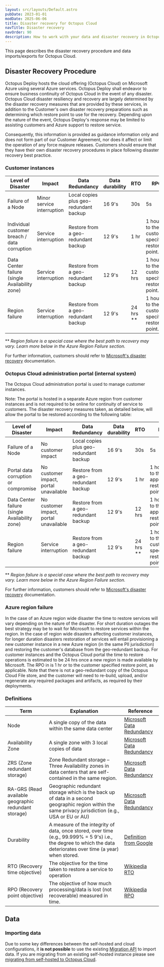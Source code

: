 ```yaml
---
layout: src/layouts/Default.astro
pubDate: 2023-01-01
modDate: 2025-06-06
title: Disaster recovery for Octopus Cloud
navTitle: Disaster recovery
navOrder: 90
description: How to work with your data and disaster recovery in Octopus Cloud
---
```


This page describes the disaster recovery procedure and data imports/exports for Octopus Cloud.

## Disaster Recovery Procedure

Octopus Deploy hosts the cloud offering (Octopus Cloud) on Microsoft Azure using several Azure services. Octopus Deploy shall endeavor to ensure business continuity of Octopus Cloud in the event of any disaster.  Octopus Cloud disaster resiliency and recovery are largely determined by the disaster recovery measures that are provided by these services, in addition to the Customer's own disaster recovery preparations such as determining which restore point to use for the recovery. Depending upon the nature of the event, Octopus Deploy's response may be limited to assisting customers and Azure support to restore service.

Consequently, this information is provided as guidance information only and does not form part of our Customer Agreement, nor does it affect or limit the operation of any force majeure releases. Customers should ensure that they have their own disaster recovery procedures in place following disaster recovery best practice.

### Customer instances

| Level of Disaster                              | Impact                     | Data Redundancy                        | Data durability | RTO | RPO | Parties involved             |
|------------------------------------------------|----------------------------|----------------------------------------|-----------------|-------------------------------|----------------------------------------------------|------------------------------|
| Failure of a Node                              | Minor service interruption | Local copies plus geo-redundant backup | 16 9's          | 30s                           | 5s                                                 | Microsoft                    |
| Individual customer breach / data corruption   | Service interruption       | Restore from a geo-redundant backup    | 12 9's          | 1 hr                          | 1 hour or to the customer specified restore point. | Microsoft and Octopus Deploy |
| Data Center failure (single Availability zone) | Service interruption       | Restore from a geo-redundant backup    | 12 9's          | 12 hrs                        | 1 hour or to the customer specified restore point. | Microsoft and Octopus Deploy |
| Region failure | Service interruption       | Restore from a geo-redundant backup    | 12 9's          | 24 hrs **                      | 1 hour or to the customer specified restore point. | Microsoft and Octopus Deploy |

** _Region failure is a special case where the best path to recovery may vary. Learn more below in the Azure Region Failure section._

For further information, customers should refer to [Microsoft's disaster recovery](https://docs.microsoft.com/en-us/azure/azure-sql/database/business-continuity-high-availability-disaster-recover-hadr-overview?view=azuresql#recover-a-database-to-the-existing-server) documentation.

### Octopus Cloud administration portal (internal system)

The Octopus Cloud administration portal is used to manage customer instances.

Note: The portal is hosted in a separate Azure region from customer instances and is not required to be online for continuity of service to customers. The disaster recovery measures taken, as detailed below, will allow the portal to be restored according to the following table:

| Level of Disaster                              | Impact                                 | Data Redundancy                        | Data durability | RTO | RPO | Parties involved             |
|------------------------------------------------|----------------------------------------|----------------------------------------|-----------------|-------------------------------|---------------------------------------------|------------------------------|
| Failure of a Node                              | No customer impact                     | Local copies plus geo-redundant backup | 16 9's          | 30s                           | 5s                                          | Microsoft                    |
| Portal data corruption or compromise           | No customer impact, portal unavailable | Restore from a geo-redundant backup    | 12 9's          | 1 hr                          | 1 hour or to the appropriate restore point. | Microsoft and Octopus Deploy |
| Data Center failure (single Availability zone) | No customer impact, portal unavailable | Restore from a geo-redundant backup    | 12 9's          | 12 hrs                        | 1 hour or to the appropriate restore point. | Microsoft and Octopus Deploy |
| Region failure | Service interruption       | Restore from a geo-redundant backup    | 12 9's          | 24 hrs **                      | 1 hour or to the customer specified restore point. | Microsoft and Octopus Deploy |

** _Region failure is a special case where the best path to recovery may vary. Learn more below in the Azure Region Failure section._

For further information, customers should refer to [Microsoft's disaster recovery](https://docs.microsoft.com/en-us/azure/azure-sql/database/business-continuity-high-availability-disaster-recover-hadr-overview?view=azuresql#recover-a-database-to-the-existing-server) documentation.

### Azure region failure

In the case of an Azure region wide disaster the time to restore services will vary depending on the nature of the disaster. For short duration outages the best strategy may be to wait for Microsoft to restore services within the region. In the case of region wide disasters affecting customer instances, for longer duration disasters restoration of services will entail provisioning a new customer instance in a new Azure region (in the same PII jurisdiction) and restoring the customer's database from the geo-redundant backup. For customer instances and the Octopus Cloud portal the time to restore operations is estimated to be 24 hrs once a new region is made available by Microsoft. The RPO in is 1 hr or to the customer specified restore point, as applicable. Note that there is not a geo-redundant copy of the Octopus Cloud File store, and the customer will need to re-build, upload, and/or regenerate any required packages and artifacts, as required by their deployments.

### Definitions

| Term                                                 | Explanation                                                                                                                                                        | Reference                                                                                                                                  |
|------------------------------------------------------|--------------------------------------------------------------------------------------------------------------------------------------------------------------------|--------------------------------------------------------------------------------------------------------------------------------------------|
| Node                                                 | A single copy of the data within the same data center                                                                                                              | [Microsoft Data Redundancy](https://docs.microsoft.com/en-us/azure/storage/common/storage-redundancy)                                      |
| Availability Zone                                    | A single zone with 3 local copies of data                                                                                                                          | [Microsoft Data Redundancy](https://docs.microsoft.com/en-us/azure/storage/common/storage-redundancy)                                      |
| ZRS (Zone redundant storage)                         | Zone Redundant storage – Three Availability zones in data centers that are self-contained in the same region.                                                      | [Microsoft Data Redundancy](https://docs.microsoft.com/en-us/azure/storage/common/storage-redundancy)                                      |
| RA-GRS (Read available geographic redundant storage) | Geographic redundant storage which is the back up of data in a second geographic region within the same privacy jurisdiction (e.g., USA or EU or AU)               | [Microsoft Data Redundancy](https://docs.microsoft.com/en-us/azure/storage/common/storage-redundancy)                                      |
| Durability                                           | A measure of the integrity of data, once stored, over time (e.g., 99.999% = 5 9's) i.e., the degree to which the data deteriorates over time (a year) when stored. | [Definition from Google](https://cloud.google.com/blog/products/storage-data-transfer/understanding-cloud-storage-11-9s-durability-target) |
| RTO (Recovery time objective)                        | The objective for the time taken to restore a service to operation                                                                                                 | [Wikipedia RTO](https://en.wikipedia.org/wiki/Disaster_recovery#Recovery_Time_Objective)                                                   |
| RPO (Recovery point objective)                       | The objective of how much processing/data is lost (not recoverable) measured in time.                                                                              | [Wikipedia RPO](https://en.wikipedia.org/wiki/Disaster_recovery#Recovery_Point_Objective)                                                  |

## Data

### Importing data

Due to some key differences between the self-hosted and cloud configurations, it **is not possible** to use the existing [Migration API](/docs/octopus-rest-api/migration-api/) to import data. If you are migrating from an existing self-hosted instance please see [migrating from self-hosted to Octopus Cloud](/docs/octopus-cloud/migrations).
